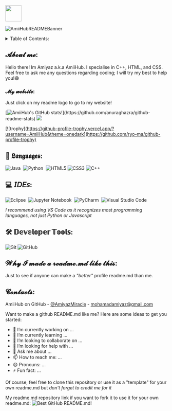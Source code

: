 <img src="https://media.giphy.com/media/VgCDAzcKvsR6OM0uWg/giphy.gif" width="50"> 

![AmiiHubREADMEBanner](https://user-images.githubusercontent.com/105401901/179960392-5f7632e6-f4b6-4de8-a445-4a7f90f86c1f.png)



<!-- TABLE OF CONTENTS -->
<details>
  <summary>Table of Contents:</summary>
  
  -  About me
  
  - Why I made a readme.md like this
  
  - Contacts
  </ol>
</details>



<!-- ABOUT ME -->
## 𝓐𝓫𝓸𝓾𝓽 𝓶𝓮:

Hello there! Im Amiyaz a.k.a AmiiHub. I specialise in C++, HTML, and CSS. Feel free to ask me any questions regarding coding; I will try my best to help you!😄

<!-- MY WEBSITE -->
### 𝓜𝔂 𝔀𝓮𝓫𝓼𝓲𝓽𝓮:
Just click on my readme logo to go to my website!

[![AmiiHub's GitHub stats!](https://github-readme-stats.vercel.app/api?username=AmiiHub&theme=gotham&show_icons=true&custom_title=Stats:)](https://github.com/anuraghazra/github-readme-stats)
![](https://github-readme-streak-stats.herokuapp.com/?user=AmiiHub&theme=gotham&hide_border=false)<br/>


[![trophy](https://github-profile-trophy.vercel.app/?username=AmiiHub&theme=onedark](https://github.com/ryo-ma/github-profile-trophy)



## 💬 𝕷𝖆𝖓𝖌𝖚𝖆𝖌𝖊𝖘:

![Java](https://img.shields.io/badge/Java-ED8B00?style=for-the-badge&logo=javascript&logoColor=white)&nbsp;
![Python](https://img.shields.io/badge/Python-3776AB?style=for-the-badge&logo=python&logoColor=white)&nbsp;
![HTML5](https://img.shields.io/badge/html5%20-%23E34F26.svg?&style=for-the-badge&logo=html5&logoColor=white)
![CSS3](https://img.shields.io/badge/css3%20-%231572B6.svg?&style=for-the-badge&logo=css3&logoColor=white)
![C++](https://img.shields.io/badge/c++%20-%2300599C.svg?&style=for-the-badge&logo=c%2B%2B&ogoColor=white)

## 💻 𝘐𝘋𝘌𝘴:

![Eclipse](https://img.shields.io/badge/Eclipse-FE7A16.svg?style=for-the-badge&logo=Eclipse&logoColor=white)&nbsp;
![Jupyter Notebook](https://img.shields.io/badge/jupyter-%23FA0F00.svg?style=for-the-badge&logo=jupyter&logoColor=white)&nbsp;
![PyCharm](https://img.shields.io/badge/pycharm-143?style=for-the-badge&logo=pycharm&logoColor=black&color=black&labelColor=green)&nbsp;
![Visual Studio Code](https://img.shields.io/badge/Visual%20Studio%20Code-0078d7.svg?style=for-the-badge&logo=visual-studio-code&logoColor=white)&nbsp;


*I recommend using VS Code as it recognizes most programming languages, not just Python or Javascript*

## 🛠 𝔻𝕖𝕧𝕖𝕝𝕠𝕡𝕖𝕣 𝕋𝕠𝕠𝕝𝕤:

![Git](https://img.shields.io/badge/-Git-F05032?style=for-the-badge&logo=git&logoColor=white)
![GitHub](https://img.shields.io/badge/-GitHub-000000?style=for-the-badge&logo=github&logoColor=white)


<!-- WHY I MADE A README>MD LIKE THIS: -->
## 𝓦𝓱𝔂 𝓘 𝓶𝓪𝓭𝓮 𝓪 𝓻𝓮𝓪𝓭𝓶𝓮.𝓶𝓭 𝓵𝓲𝓴𝓮 𝓽𝓱𝓲𝓼:

Just to see if anyone can make a *"better"* profile readme.md than me.

<!-- CONTACTS -->
## 𝓒𝓸𝓷𝓽𝓪𝓬𝓽𝓼:

AmiiHub on GitHub - [@AmiyazMiracle](https://twitter.com/AmiyazMiracle) - mohamadamiyaz@gmail.com

Want to make a github README.md like me? Here are some ideas to get you started:

- 🔭 I’m currently working on ...
- 🌱 I’m currently learning ...
- 👯 I’m looking to collaborate on ...
- 🤔 I’m looking for help with ...
- 💬 Ask me about ...
- 📫 How to reach me: ...
- 😄 Pronouns: ...
- ⚡ Fun fact: ...

Of course, feel free to clone this repository or use it as a "template" for your own readme.md but *don't forget to credit me for it* 



My readme.md repository link if you want to fork it to use it for your own readme.md: ![Best GitHub README.md!](https://github.com/AmiiHub/AmiiHub)
